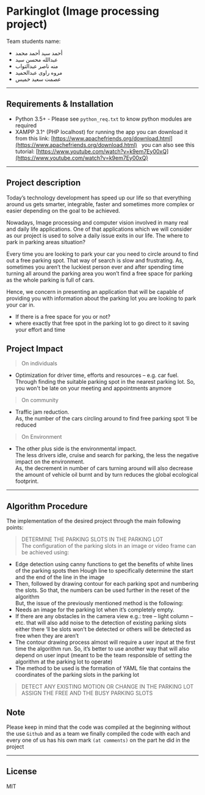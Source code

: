 # Parkinglot (Image processing project)

Team students name:
- أحمد سيد أحمد محمد
&nbsp;
- عبدالله محسن سيد
&nbsp;
- منه ناصر عبدالتواب
&nbsp;
- مروه راوى عبدالحميد
&nbsp;
- عصمت سعيد خميس

---

Requirements & Installation
------
- Python 3.5+ - Please see `python_req.txt` to know python modules are required
&nbsp;
- XAMPP 3.1^ (PHP localhost) for running the app
you can download it from this link: [https://www.apachefriends.org/download.html](https://www.apachefriends.org/download.html)
&nbsp;
you can also see this tutorial: [https://www.youtube.com/watch?v=k9em7Ey00xQ](https://www.youtube.com/watch?v=k9em7Ey00xQ)
&nbsp;

---

Project description
------
Today’s technology development has speed up our life so that everything around us gets smarter, integrable, faster and sometimes more complex or easier depending on the goal to be achieved.

Nowadays, Image processing and computer vision involved in many real and daily life applications.
One of that applications which we will consider as our project is used to solve a daily issue exits in our life. The where to park in parking areas situation?

Every time you are looking to park your car you need to circle around to find out a free parking spot. That way of search is slow and frustrating. As, sometimes you aren’t the luckiest person ever and after spending time turning all around the parking area you won’t find a free space for parking as the whole parking is full of cars.

Hence, we concern in presenting an application that will be capable of providing you with information about the parking lot you are looking to park your car in. 
  - If there is a free space for you or not?
  - where exactly that free spot in the parking lot to go direct to it saving your effort and time


Project Impact
------
> On individuals 
-	Optimization for driver time, efforts and resources – e.g. car fuel. 
<br/> Through finding the suitable parking spot in the nearest parking lot. So, you won't be late on your meeting and appointments anymore
> On community
-	Traffic jam reduction. 
  <br/>As, the number of the cars circling around to find free parking spot ‘ll be reduced
> On Environment
-	The other plus side is the environmental impact.
  <br/>The less drivers idle, cruise and search for parking, the less the negative impact on the environment. 
  <br/>As, the decrement in number of cars turning around will also decrease the amount of vehicle oil burnt and by turn reduces the global ecological footprint.

----------

Algorithm Procedure
------
The implementation of the desired project through the main following points: 
> DETERMINE THE PARKING SLOTS IN THE PARKING LOT
<br/>The configuration of the parking slots in an image or video frame can be achieved using:
  -	Edge detection using canny functions to get the benefits of white lines of the parking spots then Hough line to specifically determine the start and the end of the line in the image
  -	Then, followed by drawing contour for each parking spot and numbering the slots. So that, the numbers can be used further in the reset of the algorithm  
But, the issue of the previously mentioned method is the following:
  -	Needs an image for the parking lot when it’s completely empty.
  -	If there are any obstacles in the camera view e.g.: tree – light column – etc. that will also add noise to the detection of existing parking slots either there ‘ll be slots won’t be detected or others will be detected as free when they are aren’t
  -	The contour drawing process almost will require a user input at the first time the algorithm run. 
So, it’s better to use another way that will also depend on user input (meant to be the team responsible of setting the algorithm at the parking lot to operate)
  -	The method to be used is the formation of YAML file that contains the coordinates of the parking slots in the parking lot
> DETECT ANY EXISTING MOTION OR CHANGE IN THE PARKING LOT
> ASSIGN THE FREE AND THE BUSY PARKING SLOTS



Note
------
Please keep in mind that the code was compiled at the beginning without the use `Github`
and as a team we finally compiled the code with each and every one of us has his
own mark `(at comments)` on the part he did in the project

---

License
------
MIT
